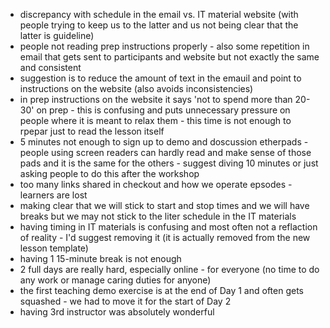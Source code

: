 
- discrepancy with schedule in the email vs. IT material website (with people trying to keep us to the latter and us not being clear that the latter is guideline)
- people not reading prep instructions properly - also some repetition in email that gets sent to participants and website but not exactly the same and consistent
 - suggestion is to reduce the amount of text in the emauil and point to instructions on the website (also avoids inconsistencies)   
- in prep instructions on the website it says 'not to spend more than 20-30' on prep - this is confusing and puts unnecessary pressure on people where it is meant to relax them - this time is not enough to rpepar just to read the lesson itself 
- 5 minutes not enough to sign up to demo and doscussion etherpads - people using screen readers can hardly read and make sense of those pads and it is the same for the others - suggest diving 10 minutes or just asking people to do this after the workshop
- too many links shared in checkout and how we operate epsodes - learners are lost
- making clear that we will stick to start and stop times and we will have breaks but we may not stick to the liter schedule in the IT materials
- having timing in IT materials is confusing and most often not a reflaction of reality - I'd suggest removing it (it is actually removed from the new lesson template)
- having 1 15-minute break is not enough
- 2 full days are really hard, especially online - for everyone (no time to do any work or manage caring duties for anyone)
- the first teaching demo exercise is at the end of Day 1 and often gets squashed - we had to move it for the start of Day 2
- having 3rd instructor was absolutely wonderful

